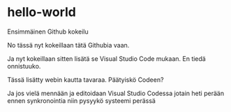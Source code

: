 # hello-world
Ensimmäinen Github kokeilu

No tässä nyt kokeillaan tätä Githubia vaan.

Ja nyt kokeillaan sitten lisätä se Visual Studio Code mukaan. En tiedä onnistuuko.

Tässä lisätty webin kautta tavaraa. Päätyiskö Codeen?

Ja jos vielä mennään ja editoidaan Visual Studio Codessa jotain heti perään ennen synkronointia niin pysyykö systeemi perässä

